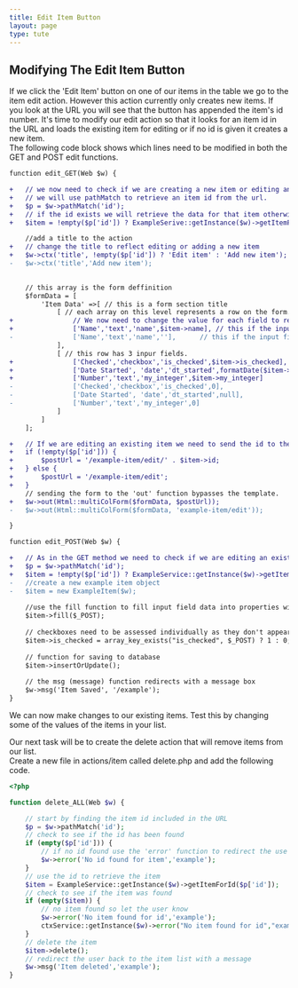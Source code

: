 ```yaml
---
title: Edit Item Button
layout: page
type: tute
---
```



## Modifying The Edit Item Button

If we click the 'Edit Item' button on one of our items in the table we go to the item edit action. However this action currently only creates new items. If you look at the URL you will see that the button has appended the item's id number. It's time to modify our edit action so that it looks for an item id in the URL and loads the existing item for editing or if no id is given it creates a new item. <br/>
The following code block shows which lines need to be modified in both the GET and POST edit functions.
```diff
function edit_GET(Web $w) {

+   // we now need to check if we are creating a new item or editing an existing one
+   // we will use pathMatch to retrieve an item id from the url.
+   $p = $w->pathMatch('id');
+   // if the id exists we will retrieve the data for that item otherwise we will create a new item. 
+   $item = !empty($p['id']) ? ExampleSerive::getInstance($w)->getItemForId($p['id']) : new ExampleItem($w);

    //add a title to the action
+   // change the title to reflect editing or adding a new item
+   $w->ctx('title', !empty($p['id']) ? 'Edit item' : 'Add new item');
-   $w->ctx('title','Add new item');

    
    // this array is the form deffinition
    $formData = [
        'Item Data' =>[ // this is a form section title
            [ // each array on this level represents a row on the form. This row has only a single input.
+               // We now need to change the value for each field to reflect the values of the item we are editing. 
+               ['Name','text','name',$item->name], // this if the input field definition. [Label, type, name, value]
-               ['Name','text','name',''],      // this if the input field definition. [Label, type, name, value]
            ],
            [ // this row has 3 inpur fields.
+               ['Checked','checkbox','is_checked',$item->is_checked],
+               ['Date Started', 'date','dt_started',formatDate($item->dt_started)],
+               ['Number','text','my_integer',$item->my_integer]
-               ['Checked','checkbox','is_checked',0],
-               ['Date Started', 'date','dt_started',null],
-               ['Number','text','my_integer',0]
            ]
        ]
    ];

+   // If we are editing an existing item we need to send the id to the post method.
+   if (!empty($p['id'])) {
+       $postUrl = '/example-item/edit/' . $item->id;
+   } else {
+       $postUrl = '/example-item/edit';
+   }
    // sending the form to the 'out' function bypasses the template. 
+   $w->out(Html::multiColForm($formData, $postUrl)); 
-   $w->out(Html::multiColForm($formData, 'example-item/edit'));

}
```
```diff
function edit_POST(Web $w) {

+   // As in the GET method we need to check if we are editing an existing item.
+   $p = $w->pathMatch('id');
+   $item = !empty($p['id']) ? ExampleService::getInstance($w)->getItemForId($p['id']) : new ExampleItem($w);
-   //create a new example item object
-   $item = new ExampleItem($w);
    
    //use the fill function to fill input field data into properties with matching names
    $item->fill($_POST);
    
    // checkboxes need to be assessed individually as they don't appear in the $_POST array if unchecked
    $item->is_checked = array_key_exists("is_checked", $_POST) ? 1 : 0;
    
    // function for saving to database
    $item->insertOrUpdate();
    
    // the msg (message) function redirects with a message box
    $w->msg('Item Saved', '/example');
}
```
We can now make changes to our existing items. Test this by changing some of the values of the items in your list.

Our next task will be to create the delete action that will remove items from our list. <br>
Create a new file in actions/item called delete.php and add the following code.
```php
<?php

function delete_ALL(Web $w) {

    // start by finding the item id included in the URL
    $p = $w->pathMatch('id');
    // check to see if the id has been found
    if (empty($p['id'])) {
        // if no id found use the 'error' function to redirect the use to a safe page and display a message.
        $w->error('No id found for item','example');
    }
    // use the id to retrieve the item
    $item = ExampleService::getInstance($w)->getItemForId($p['id']);
    // check to see if the item was found
    if (empty($item)) {
        // no item found so let the user know
        $w->error('No item found for id','example');
        ctxService::getInstance($w)->error("No item found for id","example");
    }
    // delete the item
    $item->delete();
    // redirect the user back to the item list with a message
    $w->msg('Item deleted','example');
}

```
